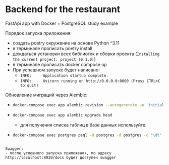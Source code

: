 # Backend for the restaurant
FastApi app with Docker + PostgreSQL study example

Порядок запуска приложения:
- создать poetry окружение на основе Python ^3.11
- в терминале прописать poetry install
- дождаться установки всех библиотек и сборки проекта (`Installing the current project: project (0.1.0)`)
- в терминале прописать docker compose up
- При успешном запуске будет написано:
  - `INFO:     Application startup complete.`
  - `INFO:     Uvicorn running on http://0.0.0.0:8000 (Press CTRL+C to quit)`

Обновление миграций через Alembic:
- ```bash
  docker-compose exec app alembic revision --autogenerate -m 'initial'
  ```
- ```bash
  docker-compose exec app alembic upgrade head
  ```
  
  - для получения списка таблиц в базе данных используйте:

- ```bash
  docker-compose exec postgres psql -U postgres -d postgres -c "\dt"
```

Swagger:
- после успешного запуска приложения, по адресу http://localhost:8020/docs будет доступен swagger
